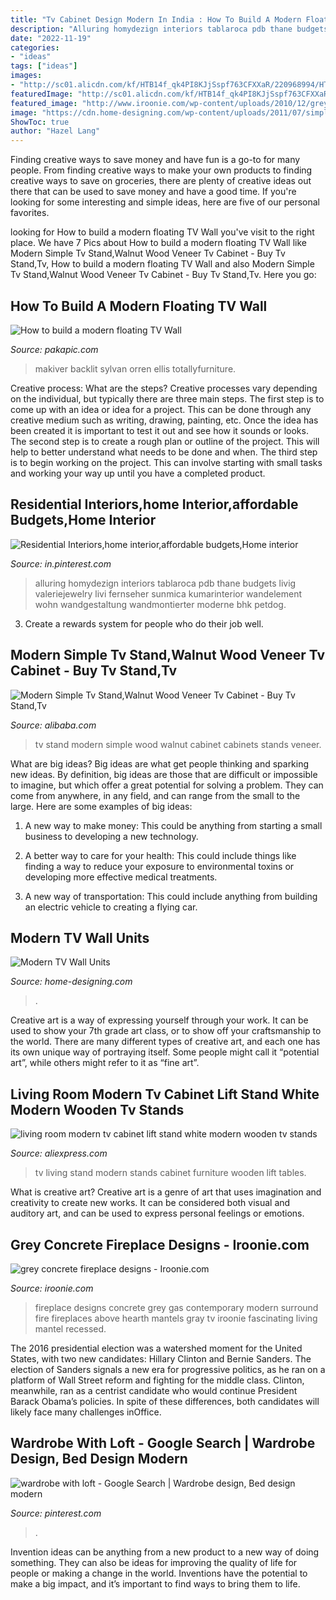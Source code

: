 ```yaml
---
title: "Tv Cabinet Design Modern In India : How To Build A Modern Floating Tv Wall"
description: "Alluring homydezign interiors tablaroca pdb thane budgets livig valeriejewelry livi fernseher sunmica kumarinterior wandelement wohn wandgestaltung wandmontierter moderne bhk petdog"
date: "2022-11-19"
categories:
- "ideas"
tags: ["ideas"]
images:
- "http://sc01.alicdn.com/kf/HTB14f_qk4PI8KJjSspf763CFXXaR/220968994/HTB14f_qk4PI8KJjSspf763CFXXaR.png"
featuredImage: "http://sc01.alicdn.com/kf/HTB14f_qk4PI8KJjSspf763CFXXaR/220968994/HTB14f_qk4PI8KJjSspf763CFXXaR.png"
featured_image: "http://www.iroonie.com/wp-content/uploads/2010/12/grey-concrete-fireplace-designs.jpg"
image: "https://cdn.home-designing.com/wp-content/uploads/2011/07/simple-tv-wall-mount.jpg"
ShowToc: true
author: "Hazel Lang"
---
```



Finding creative ways to save money and have fun is a go-to for many people. From finding creative ways to make your own products to finding creative ways to save on groceries, there are plenty of creative ideas out there that can be used to save money and have a good time. If you're looking for some interesting and simple ideas, here are five of our personal favorites.

	

		
looking for How to build a modern floating TV Wall you've visit to the right place. We have 7 Pics about How to build a modern floating TV Wall like Modern Simple Tv Stand,Walnut Wood Veneer Tv Cabinet - Buy Tv Stand,Tv, How to build a modern floating TV Wall and also Modern Simple Tv Stand,Walnut Wood Veneer Tv Cabinet - Buy Tv Stand,Tv. Here you go:
		
    
## How To Build A Modern Floating TV Wall

<img loading=lazy src="https://pakapic.com/wp-content/uploads/2020/08/MakiverFloatingTVStandforTVsupto7822.jpg" onerror="this.onerror=null;this.src='https://tse1.mm.bing.net/th?id=OIP.NlnNdglWh9VumGp-LXZ_BgHaHa&amp;pid=15.1';" alt="How to build a modern floating TV Wall">

_Source: pakapic.com_

>makiver backlit sylvan orren ellis totallyfurniture. 

	

Creative process: What are the steps?
Creative processes vary depending on the individual, but typically there are three main steps. The first step is to come up with an idea or idea for a project. This can be done through any creative medium such as writing, drawing, painting, etc. Once the idea has been created it is important to test it out and see how it sounds or looks. The second step is to create a rough plan or outline of the project. This will help to better understand what needs to be done and when. The third step is to begin working on the project. This can involve starting with small tasks and working your way up until you have a completed product.

    
## Residential Interiors,home Interior,affordable Budgets,Home Interior

<img loading=lazy src="https://i.pinimg.com/736x/9b/52/d7/9b52d7270a830751af31e6d46bc3138c.jpg" onerror="this.onerror=null;this.src='https://tse3.mm.bing.net/th?id=OIP.-IXDrExf_0jNtHSomk9MswHaJ4&amp;pid=15.1';" alt="Residential Interiors,home interior,affordable budgets,Home interior">

_Source: in.pinterest.com_

>alluring homydezign interiors tablaroca pdb thane budgets livig valeriejewelry livi fernseher sunmica kumarinterior wandelement wohn wandgestaltung wandmontierter moderne bhk petdog. 

	

3. Create a rewards system for people who do their job well.

    
## Modern Simple Tv Stand,Walnut Wood Veneer Tv Cabinet - Buy Tv Stand,Tv

<img loading=lazy src="http://sc01.alicdn.com/kf/HTB14f_qk4PI8KJjSspf763CFXXaR/220968994/HTB14f_qk4PI8KJjSspf763CFXXaR.png" onerror="this.onerror=null;this.src='https://tse4.mm.bing.net/th?id=OIP.-REYPi6h0ZRYYTM9J5U6JAHaFs&amp;pid=15.1';" alt="Modern Simple Tv Stand,Walnut Wood Veneer Tv Cabinet - Buy Tv Stand,Tv">

_Source: alibaba.com_

>tv stand modern simple wood walnut cabinet cabinets stands veneer. 

	

What are big ideas?
Big ideas are what get people thinking and sparking new ideas. By definition, big ideas are those that are difficult or impossible to imagine, but which offer a great potential for solving a problem. They can come from anywhere, in any field, and can range from the small to the large. Here are some examples of big ideas:
1. A new way to make money: This could be anything from starting a small business to developing a new technology.

2. A better way to care for your health: This could include things like finding a way to reduce your exposure to environmental toxins or developing more effective medical treatments.

3. A new way of transportation: This could include anything from building an electric vehicle to creating a flying car.


    
## Modern TV Wall Units

<img loading=lazy src="https://cdn.home-designing.com/wp-content/uploads/2011/07/simple-tv-wall-mount.jpg" onerror="this.onerror=null;this.src='https://tse1.mm.bing.net/th?id=OIP.NsB4VFxN1o6xF-OHEulvuQHaET&amp;pid=15.1';" alt="Modern TV Wall Units">

_Source: home-designing.com_

>. 

	

Creative art is a way of expressing yourself through your work. It can be used to show your 7th grade art class, or to show off your craftsmanship to the world. There are many different types of creative art, and each one has its own unique way of portraying itself. Some people might call it “potential art”, while others might refer to it as “fine art”.

    
## Living Room Modern Tv Cabinet Lift Stand White Modern Wooden Tv Stands

<img loading=lazy src="https://ae01.alicdn.com/kf/HTB1YYIQJVXXXXbGXXXXq6xXFXXXV/living-room-modern-tv-cabinet-lift-stand-white-modern-wooden-tv-stands-furniture.jpg" onerror="this.onerror=null;this.src='https://tse4.mm.bing.net/th?id=OIP.AAQHjNIv2tkbHdh8VAARZAHaGD&amp;pid=15.1';" alt="living room modern tv cabinet lift stand white modern wooden tv stands">

_Source: aliexpress.com_

>tv living stand modern stands cabinet furniture wooden lift tables. 

	

What is creative art?
Creative art is a genre of art that uses imagination and creativity to create new works. It can be considered both visual and auditory art, and can be used to express personal feelings or emotions.

    
## Grey Concrete Fireplace Designs - Iroonie.com

<img loading=lazy src="http://www.iroonie.com/wp-content/uploads/2010/12/grey-concrete-fireplace-designs.jpg" onerror="this.onerror=null;this.src='https://tse2.mm.bing.net/th?id=OIP.NNAiDwRk5oJVT7oIfulN8QHaKH&amp;pid=15.1';" alt="grey concrete fireplace designs - Iroonie.com">

_Source: iroonie.com_

>fireplace designs concrete grey gas contemporary modern surround fire fireplaces above hearth mantels gray tv iroonie fascinating living mantel recessed. 

	

The 2016 presidential election was a watershed moment for the United States, with two new candidates: Hillary Clinton and Bernie Sanders. The election of Sanders signals a new era for progressive politics, as he ran on a platform of Wall Street reform and fighting for the middle class. Clinton, meanwhile, ran as a centrist candidate who would continue President Barack Obama’s policies. In spite of these differences, both candidates will likely face many challenges inOffice.

    
## Wardrobe With Loft - Google Search | Wardrobe Design, Bed Design Modern

<img loading=lazy src="https://i.pinimg.com/736x/bf/cb/4c/bfcb4c9822d4ca43006cb986f7b284db--home-décor-bed-room.jpg" onerror="this.onerror=null;this.src='https://tse2.mm.bing.net/th?id=OIP.eAitLjB0WmB_4y2ViU2vtwHaFj&amp;pid=15.1';" alt="wardrobe with loft - Google Search | Wardrobe design, Bed design modern">

_Source: pinterest.com_

>. 

	

Invention ideas can be anything from a new product to a new way of doing something. They can also be ideas for improving the quality of life for people or making a change in the world. Inventions have the potential to make a big impact, and it’s important to find ways to bring them to life.

